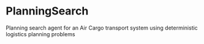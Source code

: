 # PlanningSearch
 Planning search agent for an Air Cargo transport system using deterministic logistics planning problems
